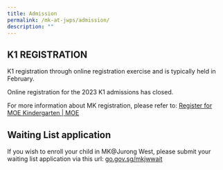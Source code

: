 ```yaml
---
title: Admission
permalink: /mk-at-jwps/admission/
description: ""
---
```

## K1 REGISTRATION

K1 registration through online registration exercise and is typically held in February.

Online registration for the 2023 K1 admissions has closed. 

For more information about MK registration, please refer to: 
[Register for MOE Kindergarten | MOE](https://www.moe.gov.sg/preschool/moe-kindergarten/register/)

## Waiting List application


If you wish to enroll your child in MK@Jurong West, please submit your waiting list application via this url: [go.gov.sg/mkjwwait](http://go.gov.sg/mkjwwait)